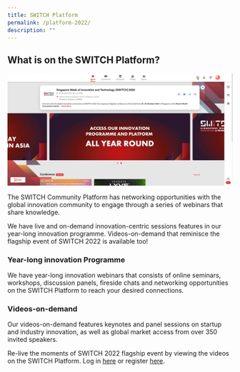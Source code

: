 ```yaml
---
title: SWITCH Platform
permalink: /platform-2022/
description: ""
---
```

## **What is on the SWITCH Platform?**
![SWITCH Community Platform](/images/switch%20platform_web.jpg)


The SWITCH Community Platform has networking opportunities with the global innovation community to engage through a series of webinars that share knowledge. 

We have live and on-demand innovation-centric sessions features in our year-long innovation programme. Videos-on-demand that reminisce the flagship event of SWITCH 2022 is available too!

### **Year-long innovation Programme**

We have year-long innovation webinars that consists of online seminars, workshops, discussion panels, fireside chats and networking opportunities on the SWITCH Platform to reach your desired connections.

### **Videos-on-demand**

Our videos-on-demand features keynotes and panel sessions on startup and industry innovation, as well as global market access from over 350 invited speakers.

Re-live the moments of SWITCH 2022 flagship event by viewing the videos on the SWITCH Platform. Log in [here](https://community.switchsg.org/login) or register [here](https://community.switchsg.org/register).